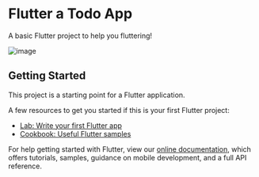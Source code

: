 # Flutter a Todo App

A basic Flutter project to help you fluttering!

![image](https://user-images.githubusercontent.com/7344292/125515698-d4adb45d-d10c-446b-9dd7-49273da2bf17.png)


## Getting Started

This project is a starting point for a Flutter application.

A few resources to get you started if this is your first Flutter project:

- [Lab: Write your first Flutter app](https://flutter.dev/docs/get-started/codelab)
- [Cookbook: Useful Flutter samples](https://flutter.dev/docs/cookbook)

For help getting started with Flutter, view our
[online documentation](https://flutter.dev/docs), which offers tutorials,
samples, guidance on mobile development, and a full API reference.
